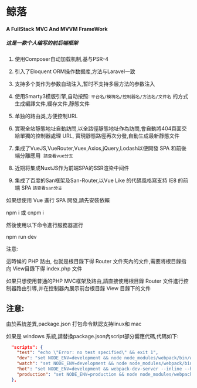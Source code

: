# 鲸落
#### A FullStack MVC And MVVM FrameWork

##### 这是一款个人编写的前后端框架

1. 使用Composer自动加载机制,基与PSR-4

2. 引入了Eloquent ORM操作数据库,方法与Laravel一致

3. 支持多个类作为参数自动注入,暂时不支持多层方法的参数注入

4. 使用Smarty3模版引擎,自动按照: `平台名/模塊名/控制器名/方法名/文件名` 的方式生成編譯文件,緩存文件,靜態文件

5. 单独的路由类,方便控制URL

6. 實現全站靜態地址自動訪問,以全路徑靜態地址作為訪問,會自動將404頁面交給單獨的控制器處理 URL, 實現靜態路徑再次分發,自動生成最新靜態文件

6. 集成了VueJS,VueRouter,Vuex,Axios,jQuery,Lodash以便開發 SPA 和前後端分離應用  `請查看vue分支`

7. 近期将集成NuxtJS作为前端SPA的SSR渲染中间件

8. 集成了百度的San框架及San-Router,以Vue Like 的代碼風格寫支持 IE8 的前端 SPA `請查看san分支`



如果想使用 Vue 進行 SPA 開發,請先安裝依賴

npm i
或
cnpm i

然後使用以下命令進行服務器運行

npm run dev

注意:

這時候的 PHP 路由, 也就是根目錄下得 Router 文件夾內的文件,需要將根目錄指向 View目錄下得 index.php 文件

如果只想使用普通的PHP MVC框架及路由,請直接使用根目錄 Router 文件進行控制器路由引導,并在控制器內展示前台根目錄 View 目錄下的文件


## 注意:

由於系統差異,package.json 打包命令默認支持linux和 mac

如果是 windows 系統,請替換package.json內script部分響應代碼,代碼如下:

```json
  "scripts": {
    "test": "echo \"Error: no test specified\" && exit 1",
    "dev": "set NODE_ENV=development && node node_modules/webpack/bin/webpack.js --progress --hide-modules --config=node_modules/laravel-mix/setup/webpack.config.js",
    "watch": "set NODE_ENV=development && node node_modules/webpack/bin/webpack.js --watch --progress --hide-modules --config=node_modules/laravel-mix/setup/webpack.config.js",
    "hot": "set NODE_ENV=development && webpack-dev-server --inline --hot --config=node_modules/laravel-mix/setup/webpack.config.js",
    "production": "set NODE_ENV=production && node node_modules/webpack/bin/webpack.js --progress --hide-modules --config=node_modules/laravel-mix/setup/webpack.config.js"
  },
```






